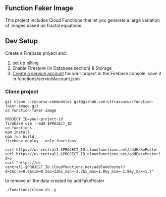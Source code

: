 ## Function Faker Image

This project includes Cloud Functions that let you generate a large variation
of images based on fractal equations



## Dev Setup

Create a Firebase project and:

1. set up billing
2. Enable Firestore (in Database section) & Storage
3. [Create a service account](https://firebase.google.com/docs/admin/setup) for your project in the Firebase console, save it in functions/serviceAccount.json

### Clone project

```
git clone --recurse-submodules git@github.com:ultrasaurus/function-faker-image.git
cd function-faker-image
```

```
PROJECT_ID=your-project-id
firebase use --add $PROJECT_ID
cd functions
npm install
npm run build
firebase deploy --only functions

curl https://us-central1-$PROJECT_ID.cloudfunctions.net/addFakePoster
curl https://us-central1-$PROJECT_ID.cloudfunctions.net/addFakePoster?d=5
curl "https://us-central1-$PROJECT_ID.cloudfunctions.net/addFakePoster?d=2&cre=0.9&cim=0.5&c=12&x_min=-2.2&x_max=1.8&y_min=-1.9&y_max=1.7"
```

to remove all the data created by addFakePoster
```
./functions/clean.sh -y
```

